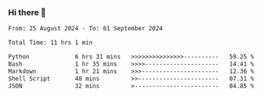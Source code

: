 ### Hi there 👋

<!--
**ututono/ututono** is a ✨ _special_ ✨ repository because its `README.md` (this file) appears on your GitHub profile.

Here are some ideas to get you started:

- 🔭 I’m currently working on ...
- 🌱 I’m currently learning ...
- 👯 I’m looking to collaborate on ...
- 🤔 I’m looking for help with ...
- 💬 Ask me about ...
- 📫 How to reach me: ...
- 😄 Pronouns: ...
- ⚡ Fun fact: ...
-->



<!--START_SECTION:waka-->

```txt
From: 25 August 2024 - To: 01 September 2024

Total Time: 11 hrs 1 min

Python             6 hrs 31 mins   >>>>>>>>>>>>>>>----------   59.25 %
Bash               1 hr 35 mins    >>>>---------------------   14.41 %
Markdown           1 hr 21 mins    >>>----------------------   12.36 %
Shell Script       48 mins         >>-----------------------   07.31 %
JSON               32 mins         >------------------------   04.85 %
```

<!--END_SECTION:waka-->
